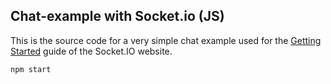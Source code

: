 ## Chat-example with Socket.io (JS)

This is the source code for a very simple chat example used for
the [Getting Started](http://socket.io/get-started/chat/) guide
of the Socket.IO website.

```
npm start
```
